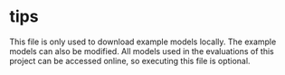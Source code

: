 # tips

This file is only used to download example models locally. The example models can also be modified. All models used in the evaluations of this project can be accessed online, so executing this file is optional.